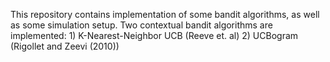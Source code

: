 This repository contains implementation of some bandit algorithms, as well as some simulation setup. Two contextual bandit algorithms are implemented: 1) K-Nearest-Neighbor UCB (Reeve et. al) 2) UCBogram (Rigollet and Zeevi (2010))
